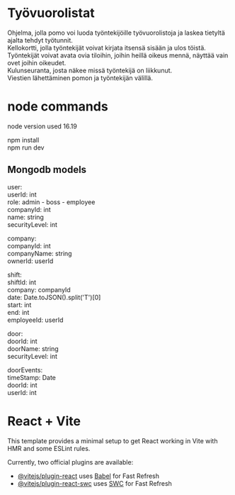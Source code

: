 # Työvuorolistat

Ohjelma, jolla pomo voi luoda työntekijöille työvuorolistoja ja laskea tietyltä ajalta tehdyt työtunnit.  
Kellokortti, jolla työntekijät voivat kirjata itsensä sisään ja ulos töistä.  
Työntekijät voivat avata ovia tiloihin, joihin heillä oikeus mennä, näyttää vain ovet joihin oikeudet.  
Kulunseuranta, josta näkee missä työntekijä on liikkunut.  
Viestien lähettäminen pomon ja työntekijän välillä.  
  

# node commands
node version used 16.19  
  
npm install  
npm run dev  

## Mongodb models

user:  
userId: int  
role: admin - boss - employee  
companyId: int  
name: string  
securityLevel: int  
  
company:  
companyId: int  
companyName: string  
ownerId: userId  
  
shift:  
shiftId: int  
company: companyId  
date: Date.toJSON().split('T')[0]  
start: int  
end: int  
employeeId: userId  
  
door:  
doorId: int  
doorName: string  
securityLevel: int  
  
doorEvents:  
timeStamp: Date  
doorId: int  
userId: int  

  
# React + Vite

This template provides a minimal setup to get React working in Vite with HMR and some ESLint rules.

Currently, two official plugins are available:

- [@vitejs/plugin-react](https://github.com/vitejs/vite-plugin-react/blob/main/packages/plugin-react/README.md) uses [Babel](https://babeljs.io/) for Fast Refresh
- [@vitejs/plugin-react-swc](https://github.com/vitejs/vite-plugin-react-swc) uses [SWC](https://swc.rs/) for Fast Refresh
